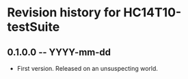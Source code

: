 # Revision history for HC14T10-testSuite

## 0.1.0.0 -- YYYY-mm-dd

* First version. Released on an unsuspecting world.
